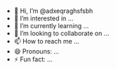 - 👋 Hi, I’m @adxeqraghsfsbh
- 👀 I’m interested in ...
- 🌱 I’m currently learning ...
- 💞️ I’m looking to collaborate on ...
- 📫 How to reach me ...
- 😄 Pronouns: ...
- ⚡ Fun fact: ...

<!---
adxeqraghsfsbh/adxeqraghsfsbh is a ✨ special ✨ repository because its `README.md` (this file) appears on your GitHub profile.
You can click the Preview link to take a look at your changes.
--->
